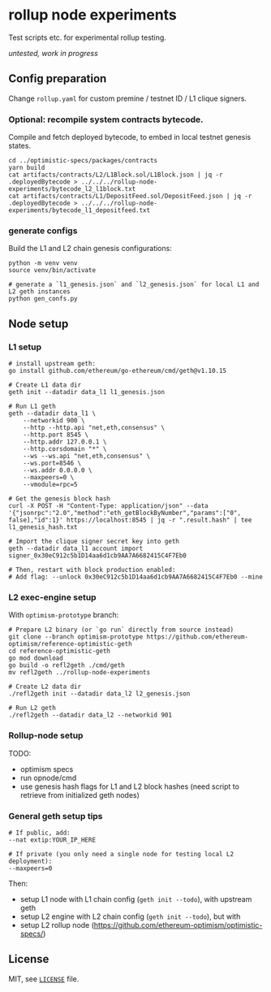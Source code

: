# rollup node experiments

Test scripts etc. for experimental rollup testing.

*untested, work in progress*

## Config preparation

Change `rollup.yaml` for custom premine / testnet ID / L1 clique signers.

### Optional: recompile system contracts bytecode.

Compile and fetch deployed bytecode, to embed in local testnet genesis states.
```shell
cd ../optimistic-specs/packages/contracts
yarn build
cat artifacts/contracts/L2/L1Block.sol/L1Block.json | jq -r .deployedBytecode > ../../../rollup-node-experiments/bytecode_l2_l1block.txt
cat artifacts/contracts/L1/DepositFeed.sol/DepositFeed.json | jq -r .deployedBytecode > ../../../rollup-node-experiments/bytecode_l1_depositfeed.txt
```

### generate configs

Build the L1 and L2 chain genesis configurations:
```shell
python -m venv venv
source venv/bin/activate

# generate a `l1_genesis.json` and `l2_genesis.json` for local L1 and L2 geth instances
python gen_confs.py
```

## Node setup

### L1 setup

```shell
# install upstream geth:
go install github.com/ethereum/go-ethereum/cmd/geth@v1.10.15

# Create L1 data dir
geth init --datadir data_l1 l1_genesis.json

# Run L1 geth
geth --datadir data_l1 \
    --networkid 900 \
    --http --http.api "net,eth,consensus" \
    --http.port 8545 \
    --http.addr 127.0.0.1 \
    --http.corsdomain "*" \
    --ws --ws.api "net,eth,consensus" \
    --ws.port=8546 \
    --ws.addr 0.0.0.0 \
    --maxpeers=0 \
    --vmodule=rpc=5

# Get the genesis block hash
curl -X POST -H "Content-Type: application/json" --data '{"jsonrpc":"2.0","method":"eth_getBlockByNumber","params":["0", false],"id":1}' https://localhost:8545 | jq -r ".result.hash" | tee l1_genesis_hash.txt

# Import the clique signer secret key into geth
geth --datadir data_l1 account import signer_0x30eC912c5b1D14aa6d1cb9AA7A6682415C4F7Eb0

# Then, restart with block production enabled:
# Add flag: --unlock 0x30eC912c5b1D14aa6d1cb9AA7A6682415C4F7Eb0 --mine
```

### L2 exec-engine setup

With  `optimism-prototype` branch:

```shell
# Prepare L2 binary (or `go run` directly from source instead)
git clone --branch optimism-prototype https://github.com/ethereum-optimism/reference-optimistic-geth
cd reference-optimistic-geth
go mod download
go build -o refl2geth ./cmd/geth
mv refl2geth ../rollup-node-experiments

# Create L2 data dir
./refl2geth init --datadir data_l2 l2_genesis.json

# Run L2 geth
./refl2geth --datadir data_l2 --networkid 901
```

### Rollup-node setup

TODO:
- optimism specs
- run opnode/cmd
- use genesis hash flags for L1 and L2 block hashes (need script to retrieve from initialized geth nodes)

### General geth setup tips

```
# If public, add:
--nat extip:YOUR_IP_HERE

# If private (you only need a single node for testing local L2 deployment):
--maxpeers=0
```

Then:
- setup L1 node with L1 chain config (`geth init --todo`), with upstream geth
- setup L2 engine with L2 chain config (`geth init --todo`), but with 
- setup L2 rollup node (https://github.com/ethereum-optimism/optimistic-specs/)

## License

MIT, see [`LICENSE`](./LICENSE) file.

